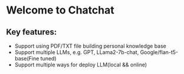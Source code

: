 # Welcome to Chatchat

## Key features:
- Support using PDF/TXT file building personal knowledge base
- Support multiple LLMs, e.g. GPT, LLama2-7b-chat, Google/flan-t5-base(Fine tuned)
- Support multiple ways for deploy LLM(local && online)


